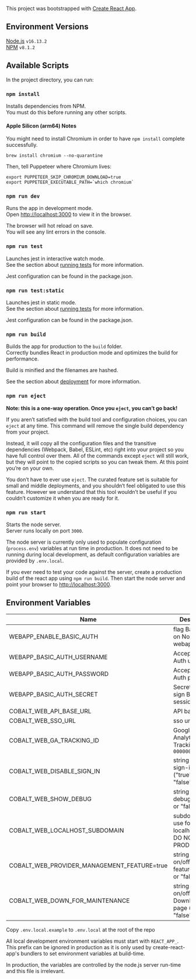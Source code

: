 This project was bootstrapped with [Create React App](https://github.com/facebook/create-react-app).

## Environment Versions

[Node.js](https://nodejs.org/en/) `v16.13.2`<br/>
[NPM](https://www.npmjs.com/) `v8.1.2`

## Available Scripts

In the project directory, you can run:

### `npm install`

Installs dependencies from NPM.<br />
You must do this before running any other scripts.

#### Apple Silicon (arm64) Notes

You might need to install Chromium in order to have `npm install` complete successfully.

```shell
brew install chromium --no-quarantine
```

Then, tell Puppeteer where Chromium lives:

```shell
export PUPPETEER_SKIP_CHROMIUM_DOWNLOAD=true
export PUPPETEER_EXECUTABLE_PATH=`which chromium`
```

### `npm run dev`

Runs the app in development mode.<br />
Open [http://localhost:3000](http://localhost:3000) to view it in the browser.

The browser will hot reload on save.<br />
You will see any lint errors in the console.

### `npm run test`

Launches jest in interactive watch mode.<br />
See the section about [running tests](https://facebook.github.io/create-react-app/docs/running-tests) for more information.

Jest configuration can be found in the package.json.

### `npm run test:static`

Launches jest in static mode.<br />
See the section about [running tests](https://facebook.github.io/create-react-app/docs/running-tests) for more information.

Jest configuration can be found in the package.json.

### `npm run build`

Builds the app for production to the `build` folder.<br />
Correctly bundles React in production mode and optimizes the build for performance.

Build is minified and the filenames are hashed.

See the section about [deployment](https://facebook.github.io/create-react-app/docs/deployment) for more information.

### `npm run eject`

**Note: this is a one-way operation. Once you `eject`, you can’t go back!**

If you aren’t satisfied with the build tool and configuration choices, you can `eject` at any time. This command will remove the single build dependency from your project.

Instead, it will copy all the configuration files and the transitive dependencies (Webpack, Babel, ESLint, etc) right into your project so you have full control over them. All of the commands except `eject` will still work, but they will point to the copied scripts so you can tweak them. At this point you’re on your own.

You don’t have to ever use `eject`. The curated feature set is suitable for small and middle deployments, and you shouldn’t feel obligated to use this feature. However we understand that this tool wouldn’t be useful if you couldn’t customize it when you are ready for it.

### `npm run start`

Starts the node server.<br />
Server runs locally on port `3000`.

The node server is currently only used to populate configuration (`process.env`) variables at run time in production. It does not need to be running during local development, as default configuration variables are provided by `.env.local`.

If you ever need to test your code against the server, create a production build of the react app using `npm run build`. Then start the node server and point your browser to [http://localhost:3000](http://localhost:3000).

## Environment Variables

| Name                                         | Description                                                   |
| -------------------------------------------- | ------------------------------------------------------------- |
| WEBAPP_ENABLE_BASIC_AUTH                     | flag Basic Auth on NodeJS webapp server                       |
| WEBAPP_BASIC_AUTH_USERNAME                   | Accepted Basic Auth username                                  |
| WEBAPP_BASIC_AUTH_PASSWORD                   | Accepted Basic Auth password                                  |
| WEBAPP_BASIC_AUTH_SECRET                     | Secret string to sign Basic Auth session cookies              |
| COBALT_WEB_API_BASE_URL                      | API base url                                                  |
| COBALT_WEB_SSO_URL                           | sso url                                                       |
| COBALT_WEB_GA_TRACKING_ID                    | Google Analytics Tracking ID `UA-000000-01`                   |
| COBALT_WEB_DISABLE_SIGN_IN                   | string to disable sign-in UI ("true" or "false")              |
| COBALT_WEB_SHOW_DEBUG                        | string to show debug UI ("true" or "false")                   |
| COBALT_WEB_LOCALHOST_SUBDOMAIN               | subdomain to use for localhost dev, DO NOT SET IN PROD        |
| COBALT_WEB_PROVIDER_MANAGEMENT_FEATURE=true  | string to turn on/off provider features ("true" or "false")   |
| COBALT_WEB_DOWN_FOR_MAINTENANCE              | string to turn on/off DownForService page ("true" or "false") |

Copy `.env.local.example` to `.env.local` at the root of the repo

All local development environment variables must start with `REACT_APP_`. This prefix can be ignored in production as it is only used by create-react-app's bundlers to set environment variables at build-time.

In production, the variables are controlled by the node.js server run-time and this file is irrelevant.

